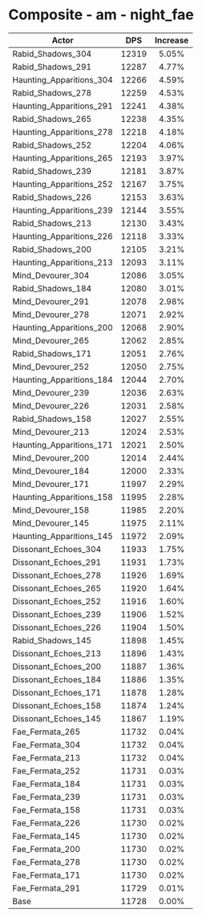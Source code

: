 # Composite - am - night_fae
| Actor | DPS | Increase |
|---|:---:|:---:|
|Rabid_Shadows_304|12319|5.05%|
|Rabid_Shadows_291|12287|4.77%|
|Haunting_Apparitions_304|12266|4.59%|
|Rabid_Shadows_278|12259|4.53%|
|Haunting_Apparitions_291|12241|4.38%|
|Rabid_Shadows_265|12238|4.35%|
|Haunting_Apparitions_278|12218|4.18%|
|Rabid_Shadows_252|12204|4.06%|
|Haunting_Apparitions_265|12193|3.97%|
|Rabid_Shadows_239|12181|3.87%|
|Haunting_Apparitions_252|12167|3.75%|
|Rabid_Shadows_226|12153|3.63%|
|Haunting_Apparitions_239|12144|3.55%|
|Rabid_Shadows_213|12130|3.43%|
|Haunting_Apparitions_226|12118|3.33%|
|Rabid_Shadows_200|12105|3.21%|
|Haunting_Apparitions_213|12093|3.11%|
|Mind_Devourer_304|12086|3.05%|
|Rabid_Shadows_184|12080|3.01%|
|Mind_Devourer_291|12078|2.98%|
|Mind_Devourer_278|12071|2.92%|
|Haunting_Apparitions_200|12068|2.90%|
|Mind_Devourer_265|12062|2.85%|
|Rabid_Shadows_171|12051|2.76%|
|Mind_Devourer_252|12050|2.75%|
|Haunting_Apparitions_184|12044|2.70%|
|Mind_Devourer_239|12036|2.63%|
|Mind_Devourer_226|12031|2.58%|
|Rabid_Shadows_158|12027|2.55%|
|Mind_Devourer_213|12024|2.53%|
|Haunting_Apparitions_171|12021|2.50%|
|Mind_Devourer_200|12014|2.44%|
|Mind_Devourer_184|12000|2.33%|
|Mind_Devourer_171|11997|2.29%|
|Haunting_Apparitions_158|11995|2.28%|
|Mind_Devourer_158|11985|2.20%|
|Mind_Devourer_145|11975|2.11%|
|Haunting_Apparitions_145|11972|2.09%|
|Dissonant_Echoes_304|11933|1.75%|
|Dissonant_Echoes_291|11931|1.73%|
|Dissonant_Echoes_278|11926|1.69%|
|Dissonant_Echoes_265|11920|1.64%|
|Dissonant_Echoes_252|11916|1.60%|
|Dissonant_Echoes_239|11906|1.52%|
|Dissonant_Echoes_226|11904|1.50%|
|Rabid_Shadows_145|11898|1.45%|
|Dissonant_Echoes_213|11896|1.43%|
|Dissonant_Echoes_200|11887|1.36%|
|Dissonant_Echoes_184|11886|1.35%|
|Dissonant_Echoes_171|11878|1.28%|
|Dissonant_Echoes_158|11874|1.24%|
|Dissonant_Echoes_145|11867|1.19%|
|Fae_Fermata_265|11732|0.04%|
|Fae_Fermata_304|11732|0.04%|
|Fae_Fermata_213|11732|0.04%|
|Fae_Fermata_252|11731|0.03%|
|Fae_Fermata_184|11731|0.03%|
|Fae_Fermata_239|11731|0.03%|
|Fae_Fermata_158|11731|0.03%|
|Fae_Fermata_226|11730|0.02%|
|Fae_Fermata_145|11730|0.02%|
|Fae_Fermata_200|11730|0.02%|
|Fae_Fermata_278|11730|0.02%|
|Fae_Fermata_171|11730|0.02%|
|Fae_Fermata_291|11729|0.01%|
|Base|11728|0.00%|
